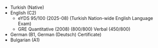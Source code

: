 - Turkish (Native)
- English (C2)
	* eYDS 95/100 (2025-08) (Turkish Nation-wide English Language Exam)
	* GRE Quantitative (2008) (800/800) Verbal (450/800)
- German (B1, German (Deutsch) Certificate)
- Bulgarian (A1)

